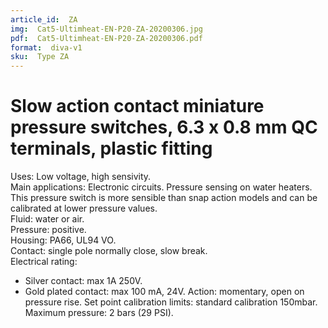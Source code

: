```yaml
---
article_id:  ZA
img:  Cat5-Ultimheat-EN-P20-ZA-20200306.jpg
pdf:  Cat5-Ultimheat-EN-P20-ZA-20200306.pdf
format:  diva-v1
sku:  Type ZA
---
```

# Slow action contact miniature pressure switches, 6.3 x 0.8 mm QC terminals, plastic fitting

Uses: Low voltage, high sensivity.  
Main applications: Electronic circuits. Pressure sensing on water heaters. 
This pressure switch is more sensible than snap action models and can be calibrated at lower pressure values.  
Fluid: water or air.  
Pressure: positive.  
Housing: PA66, UL94 VO.  
Contact: single pole normally close, slow break.  
Electrical rating:
- Silver contact: max 1A 250V.
- Gold plated contact: max 100 mA, 24V.
Action: momentary, open on pressure rise.
Set point calibration limits: standard calibration 150mbar.
Maximum pressure: 2 bars (29 PSI).  

